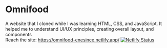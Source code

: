 # Omnifood
A website that I cloned while I was learning HTML, CSS, and JavaScript. It helped me to understand UI/UX principles, creating overall layout, and components <br />
Reach the site: https://omnifood-enesince.netlify.app/ 
[![Netlify Status](https://api.netlify.com/api/v1/badges/45c11ba9-be0a-443a-96af-475c4d1b7b10/deploy-status)](https://app.netlify.com/sites/omnifood-enesince/deploys)
